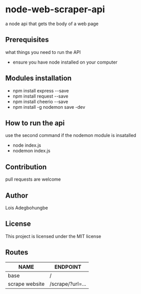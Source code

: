 # node-web-scraper-api
a node api that gets the body of a web page

## Prerequisites
what things you need to run the API
* ensure you have node installed on your computer

## Modules installation
* npm install express --save
* npm install request --save
* npm install cheerio --save
* npm install -g nodemon save -dev

## How to run the api
use the second command if the nodemon module is insatalled
* node index.js
* nodemon index.js

## Contribution
pull requests are welcome

## Author
Lois Adegbohungbe

## License
This project is licensed under the MIT license

## Routes
|                   NAME                         |   ENDPOINT            |
| -----------------------------------------------| ----------------------|
| base                                           |      /                |
| scrape website                                 | /scrape/?url=...      |

